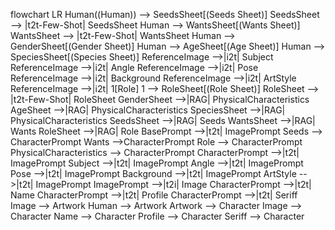 flowchart LR
	Human((Human)) --> SeedsSheet[(Seeds Sheet)] 
	SeedsSheet --> |t2t-Few-Shot| SeedsSheet
	Human --> WantsSheet[(Wants Sheet)] 
	WantsSheet --> |t2t-Few-Shot| WantsSheet
	Human --> GenderSheet[(Gender Sheet)] 
	Human --> AgeSheet[(Age Sheet)] 
	Human --> SpeciesSheet[(Species Sheet)] 
	ReferenceImage -->|i2t| Subject
	ReferenceImage -->|i2t| Angle
	ReferenceImage -->|i2t| Pose
	ReferenceImage -->|i2t| Background
	ReferenceImage -->|i2t| ArtStyle 
	ReferenceImage -->|i2t| 1[Role] 
	1 --> RoleSheet[(Role Sheet)] 
	RoleSheet --> |t2t-Few-Shot| RoleSheet
	GenderSheet -->|RAG| PhysicalCharacteristics 
	AgeSheet -->|RAG| PhysicalCharacteristics 
	SpeciesSheet -->|RAG| PhysicalCharacteristics 
	SeedsSheet -->|RAG| Seeds 
	WantsSheet -->|RAG| Wants 
	RoleSheet -->|RAG| Role 
	BasePrompt -->|t2t| ImagePrompt
	Seeds --> CharacterPrompt
	Wants -->CharacterPrompt
	Role --> CharacterPrompt
	PhysicalCharacteristics --> CharacterPrompt
	CharacterPrompt -->|t2t| ImagePrompt
	Subject -->|t2t| ImagePrompt
	Angle -->|t2t| ImagePrompt
	Pose -->|t2t| ImagePrompt
	Background -->|t2t| ImagePrompt
	ArtStyle -->|t2t| ImagePrompt
	ImagePrompt -->|t2i| Image
	CharacterPrompt -->|t2t| Name
  CharacterPrompt -->|t2t| Profile
	CharacterPrompt -->|t2t| Seriff
	Image --> Artwork
	Human --> Artwork
	Artwork --> Character
	Image --> Character
	Name --> Character
	Profile --> Character
	Seriff --> Character